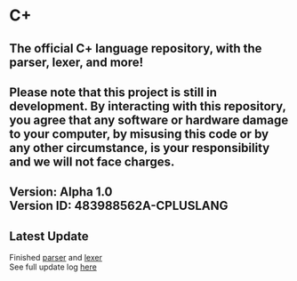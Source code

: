 # C+  
The official C+ language repository, with the parser, lexer, and more!  
---
Please note that this project is still in development. By interacting with this repository, you agree that any software or hardware damage to your computer, by misusing this code or by any other circumstance, is your responsibility and we will not face charges.  
---
Version:
Alpha 1.0  
Version ID: 483988562A-CPLUSLANG  
---
## Latest Update
Finished [parser](parser.py) and [lexer](lexer.py)  
See full update log [here](updates.md)  
